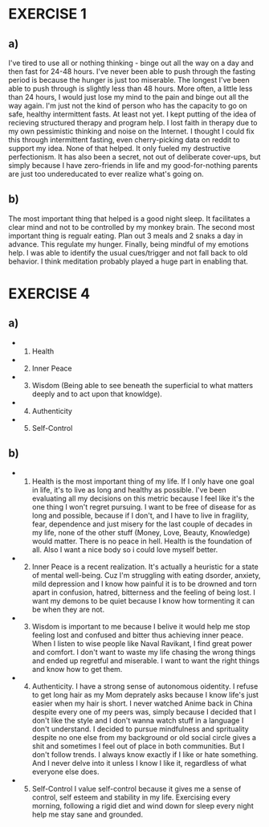 # EXERCISE 1

## a)
I've tired to use all or nothing thinking - binge out all the way on a day and then fast for 24-48 hours. I've never been able to push through the fasting period is because the hunger is just too miserable. The longest I've been able to push through is slightly less than 48 hours. More often, a little less than 24 hours, I would just lose my mind to the pain and binge out all the way again. I'm just not the kind of person who has the capacity to go on safe, healthy intermittent fasts. At least not yet.
I kept putting of the idea of recieving structured therapy and program help. I lost faith in therapy due to my own pessimistic thinking and noise on the Internet. I thought I could fix this through intermittent fasting, even cherry-picking data on reddit to support my idea. None of that helped. It only fueled my destructive perfectionism.
It has also been a secret, not out of deliberate cover-ups, but simply because I have zero-friends in life and my good-for-nothing parents are just too undereducated to ever realize what's going on.

## b)
The most important thing that helped is a good night sleep. It facilitates a clear mind and not to be controlled by my monkey brain.
The second most important thing is regualr eating. Plan out 3 meals and 2 snaks a day in advance. This regulate my hunger.
Finally, being mindful of my emotions help. I was able to identify the usual cues/trigger and not fall back to old behavior. I think meditation probably played a huge part in enabling that.


# EXERCISE 4

## a)
- 1. Health
- 2. Inner Peace
- 3. Wisdom (Being able to see beneath the superficial to what matters deeply and to act upon that knowldge).
- 4. Authenticity
- 5. Self-Control
 
## b)
- 1. Health is the most important thing of my life. If I only have one goal in life, it's to live as long and healthy as possible. I've been evaluating all my decisions on this metric because I feel like it's the one thing I won't regret pursuing. I want to be free of disease for as long and possible, because if I don't, and I have to live in fragility, fear, dependence and just misery for the last couple of decades in my life, none of the other stuff (Money, Love, Beauty, Knowledge) would matter. There is no peace in hell. Health is the foundation of all. Also I want a nice body so i could love myself better.
- 2. Inner Peace is a recent realization. It's actually a heuristic for a state of mental well-being. Cuz I'm struggling with eating dsorder, anxiety, mild depression and I know how painful it is to be drowned and torn apart in confusion, hatred, bitterness and the feeling of being lost. I want my demons to be quiet because I know how tormenting it can be when they are not.
- 3. Wisdom is important to me because I belive it would help me stop feeling lost and confused and bitter thus achieving inner peace. When I listen to wise people like Naval Ravikant, I find great power and comfort. I don't want to waste my life chasing the wrong things and ended up regretful and miserable. I want to want the right things and know how to get them.
- 4. Authenticity. I have a strong sense of autonomous oidentity. I refuse to get long hair as my Mom deprately asks because I know life's just easier when my hair is short. I never watched Anime back in China despite every one of my peers was, simply because I decided that I don't like the style and I don't wanna watch stuff in a language I don't understand. I decided to pursue mindfulness and sprituality despite no one else from my background or old social circle gives a shit and sometimes I feel out of place in both communities. But I don't follow trends. I always know exactly if I like or hate something. And I never delve into it unless I know I like it, regardless of what everyone else does.
- 5. Self-Control I value self-control because it gives me a sense of control, self esteem and stability in my life. Exercising every morning, following a rigid diet and wind down for sleep every night help me stay sane and grounded.
